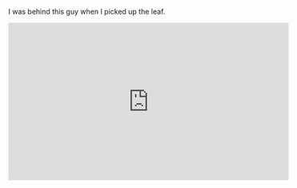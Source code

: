 I was behind this guy when I picked up the leaf. 

<iframe width="560" height="315" src="https://www.youtube.com/watch?v=X5CcVsK23dA" frameborder="0" allowfullscreen></iframe>
